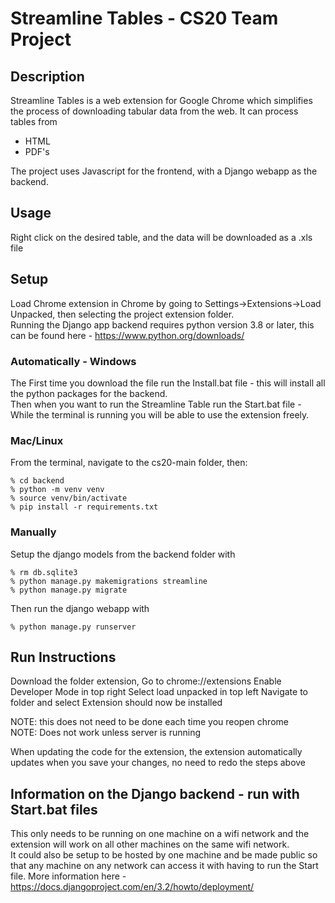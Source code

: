 # Streamline Tables - CS20 Team Project

## Description
Streamline Tables is a web extension for Google Chrome which simplifies the process of downloading tabular data from the web. It can process tables from
- HTML
- PDF's

The project uses Javascript for the frontend, with a Django webapp as the backend.


## Usage
Right click on the desired table, and the data will be downloaded as a .xls file


## Setup

Load Chrome extension in Chrome by going to Settings->Extensions->Load Unpacked, then selecting the project extension folder.\
Running the Django app backend requires python version 3.8 or later, this can be found here - https://www.python.org/downloads/


### Automatically - Windows 

The First time you download the file run the Install.bat file - this will install all the python packages for the backend.\
Then when you want to run the Streamline Table run the Start.bat file - While the terminal is running you will be able to use the extension freely. 

### Mac/Linux 

From the terminal, navigate to the cs20-main folder, then:
```
% cd backend
% python -m venv venv
% source venv/bin/activate
% pip install -r requirements.txt
```

### Manually 
Setup the django models from the backend folder with
```
% rm db.sqlite3
% python manage.py makemigrations streamline
% python manage.py migrate
```
Then run the django webapp with
```
% python manage.py runserver
```

## Run Instructions

Download the folder extension,
Go to chrome://extensions
Enable Developer Mode in top right
Select load unpacked in top left
Navigate to folder and select
Extension should now be installed

NOTE: this does not need to be done each time you reopen chrome\
NOTE: Does not work unless server is running 

When updating the code for the extension, the extension automatically updates when you save your changes, no need to redo the steps above

## Information on the Django backend - run with Start.bat files

This only needs to be running on one machine on a wifi network and the extension will work on all other machines on the same wifi network.\
It could also be setup to be hosted by one machine and be made public so that any machine on any network can access it with having to run the Start file. More information here - https://docs.djangoproject.com/en/3.2/howto/deployment/

